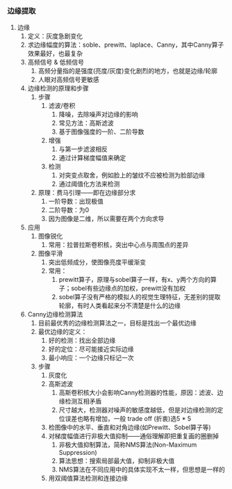 ### 边缘提取
1. 边缘
    1. 定义：灰度急剧变化
    2. 求边缘幅度的算法：soble、prewitt、laplace、Canny，其中Canny算子效果最好，也最复杂
    3. 高频信号 & 低频信号
        1. 高频分量指的是强度(亮度/灰度)变化剧烈的地方，也就是边缘/轮廓
        2. 人眼对高频信号更敏感
    4. 边缘检测的原理和步骤
        1. 步骤
            1. 滤波/卷积
                1. 降噪，去除噪声对边缘的影响
                2. 常见方法：高斯滤波
                3. 基于图像强度的一阶、二阶导数
            2. 增强
                1. 与第一步滤波相反
                2. 通过计算梯度幅值来确定
            3. 检测
                1. 对突变点取舍，例如脸上的皱纹不应被检测为脸部边缘
                2. 通过阈值化方法来检测
        2. 原理：费马引理——即在边缘部分求
            1. 一阶导数：出现极值
            2. 二阶导数：为0
            3. 因为图像是二维，所以需要在两个方向求导
    5. 应用
        1. 图像锐化
            1. 常用：拉普拉斯卷积核，突出中心点与周围点的差异
        2. 图像平滑
            1. 突出低频成分，使图像亮度平缓渐变
            2. 常用：
                1. prewitt算子，原理与sobel算子一样，有x、y两个方向的算子；sobel有些边缘点的加权，prewitt没有加权
                2. sobel算子没有严格的模拟人的视觉生理特征，无差别的提取轮廓，有时人类看起来分不清楚是什么的边缘
    6. Canny边缘检测算法
        1. 目前最优秀的边缘检测算法之一，目标是找出一个最优边缘
        2. 最优边缘的定义：
            1. 好的检测：找出全部边缘
            2. 好的定位：尽可能接近实际边缘
            3. 最小响应：一个边缘只标记一次
        3. 步骤
            1. 灰度化
            2. 高斯滤波
                1. 高斯卷积核大小会影响Canny检测器的性能，原因：滤波、边缘检测互相矛盾
                2. 尺寸越大，检测器对噪声的敏感度越低，但是对边缘检测的定位误差也略有增加，一般 trade off (折衷)选5 * 5
            3. 检图像中的水平、垂直和对角边缘(如Prewitt、Sobel算子等)
            4. 对梯度幅值进行非极大值抑制——通俗理解即把重复画的圈删掉
                1. 非极大值抑制算法，简称NMS算法(Non-Maximum Suppression)
                2. 算法思想：搜索局部最大值，抑制非极大值
                3. NMS算法在不同应用中的具体实现不太一样，但思想是一样的
            5. 用双阈值算法检测和连接边缘
        